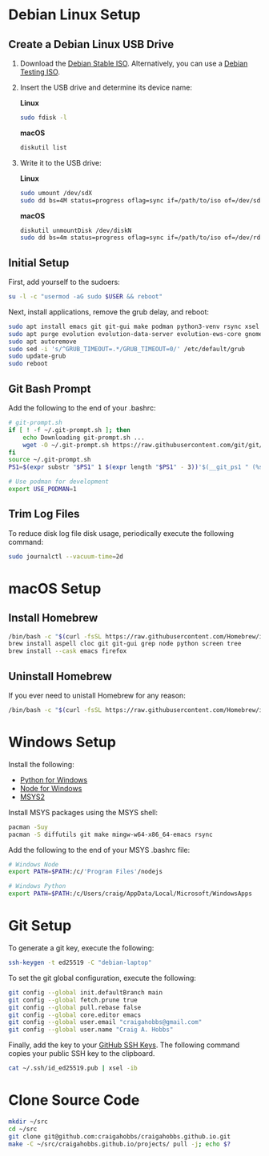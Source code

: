 # Debian Linux Setup


## Create a Debian Linux USB Drive

1. Download the [Debian Stable ISO](https://www.debian.org/distrib/netinst).
   Alternatively, you can use a [Debian Testing ISO](https://www.debian.org/devel/debian-installer/).

2. Insert the USB drive and determine its device name:

   **Linux**

   ~~~sh
   sudo fdisk -l
   ~~~

   **macOS**

   ~~~sh
   diskutil list
   ~~~

3. Write it to the USB drive:

   **Linux**

   ~~~sh
   sudo umount /dev/sdX
   sudo dd bs=4M status=progress oflag=sync if=/path/to/iso of=/dev/sdX
   ~~~

   **macOS**

   ~~~sh
   diskutil unmountDisk /dev/diskN
   sudo dd bs=4m status=progress oflag=sync if=/path/to/iso of=/dev/rdiskN
   ~~~


## Initial Setup

First, add yourself to the sudoers:

~~~sh
su -l -c "usermod -aG sudo $USER && reboot"
~~~

Next, install applications, remove the grub delay, and reboot:

~~~sh
sudo apt install emacs git git-gui make podman python3-venv rsync xsel
sudo apt purge evolution evolution-data-server evolution-ews-core gnome-bluetooth-sendto gnome-calculator gnome-calendar gnome-characters gnome-clocks gnome-contacts gnome-games gnome-maps gnome-music gnome-sound-recorder gnome-text-editor gnome-tour gnome-user-share gnome-weather libreoffice* rhythmbox rygel rygel-playbin rygel-tracker shotwell simple-scan totem yelp
sudo apt autoremove
sudo sed -i 's/^GRUB_TIMEOUT=.*/GRUB_TIMEOUT=0/' /etc/default/grub
sudo update-grub
sudo reboot
~~~


## Git Bash Prompt

Add the following to the end of your .bashrc:

~~~sh
# git-prompt.sh
if [ ! -f ~/.git-prompt.sh ]; then
    echo Downloading git-prompt.sh ...
    wget -O ~/.git-prompt.sh https://raw.githubusercontent.com/git/git/master/contrib/completion/git-prompt.sh
fi
source ~/.git-prompt.sh
PS1=$(expr substr "$PS1" 1 $(expr length "$PS1" - 3))'$(__git_ps1 " (%s)")'${PS1: -3}

# Use podman for development
export USE_PODMAN=1
~~~


## Trim Log Files

To reduce disk log file disk usage, periodically execute the following command:

~~~sh
sudo journalctl --vacuum-time=2d
~~~


# macOS Setup


## Install Homebrew

~~~sh
/bin/bash -c "$(curl -fsSL https://raw.githubusercontent.com/Homebrew/install/HEAD/install.sh)"
brew install aspell cloc git git-gui grep node python screen tree
brew install --cask emacs firefox
~~~


## Uninstall Homebrew

If you ever need to unistall Homebrew for any reason:

~~~sh
/bin/bash -c "$(curl -fsSL https://raw.githubusercontent.com/Homebrew/install/HEAD/uninstall.sh)"
~~~


# Windows Setup

Install the following:

- [Python for Windows](https://www.python.org/downloads/windows/)
- [Node for Windows](https://nodejs.org/en/download/)
- [MSYS2](https://www.msys2.org/)

Install MSYS packages using the MSYS shell:

~~~sh
pacman -Suy
pacman -S diffutils git make mingw-w64-x86_64-emacs rsync
~~~

Add the following to the end of your MSYS .bashrc file:

~~~ sh
# Windows Node
export PATH=$PATH:/c/'Program Files'/nodejs

# Windows Python
export PATH=$PATH:/c/Users/craig/AppData/Local/Microsoft/WindowsApps
~~~


# Git Setup

To generate a git key, execute the following:

~~~sh
ssh-keygen -t ed25519 -C "debian-laptop"
~~~

To set the git global configuration, execute the following:

~~~sh
git config --global init.defaultBranch main
git config --global fetch.prune true
git config --global pull.rebase false
git config --global core.editor emacs
git config --global user.email "craigahobbs@gmail.com"
git config --global user.name "Craig A. Hobbs"
~~~

Finally, add the key to your [GitHub SSH Keys](https://github.com/settings/keys). The following
command copies your public SSH key to the clipboard.

~~~sh
cat ~/.ssh/id_ed25519.pub | xsel -ib
~~~


# Clone Source Code

~~~sh
mkdir ~/src
cd ~/src
git clone git@github.com:craigahobbs/craigahobbs.github.io.git
make -C ~/src/craigahobbs.github.io/projects/ pull -j; echo $?
~~~
